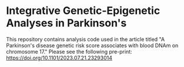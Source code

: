 # Integrative Genetic-Epigenetic Analyses in Parkinson's
This repository contains analysis code used in the article titled "A Parkinson's disease genetic risk score associates with blood DNAm on chromosome 17." Please see the following pre-print: https://doi.org/10.1101/2023.07.21.23293014
